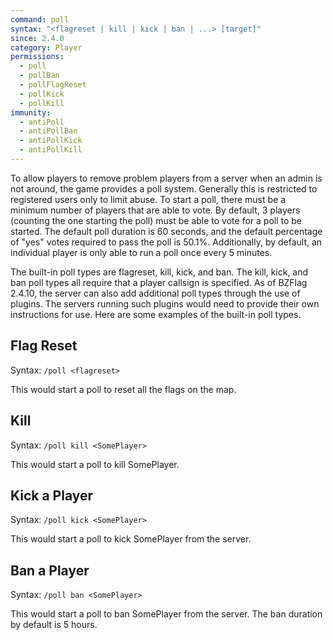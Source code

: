 ```yaml
---
command: poll
syntax: "<flagreset | kill | kick | ban | ...> [target]"
since: 2.4.0
category: Player
permissions:
  - poll
  - pollBan
  - pollFlagReset
  - pollKick
  - pollKill
immunity:
  - antiPoll
  - antiPollBan
  - antiPollKick
  - antiPollKill
---
```


To allow players to remove problem players from a server when an admin is not around, the game provides a poll system. Generally this is restricted to registered users only to limit abuse. To start a poll, there must be a minimum number of players that are able to vote. By default, 3 players (counting the one starting the poll) must be able to vote for a poll to be started. The default poll duration is 60 seconds, and the default percentage of "yes" votes required to pass the poll is 50.1%. Additionally, by default, an individual player is only able to run a poll once every 5 minutes.

The built-in poll types are flagreset, kill, kick, and ban. The kill, kick, and ban poll types all require that a player callsign is specified. As of BZFlag 2.4.10, the server can also add additional poll types through the use of plugins. The servers running such plugins would need to provide their own instructions for use. Here are some examples of the built-in poll types.

## Flag Reset

Syntax: `/poll <flagreset>`

This would start a poll to reset all the flags on the map.

## Kill

Syntax: `/poll kill <SomePlayer>`

This would start a poll to kill SomePlayer.

## Kick a Player

Syntax: `/poll kick <SomePlayer>`

This would start a poll to kick SomePlayer from the server.

## Ban a Player

Syntax: `/poll ban <SomePlayer>`

This would start a poll to ban SomePlayer from the server. The ban duration by default is 5 hours.
